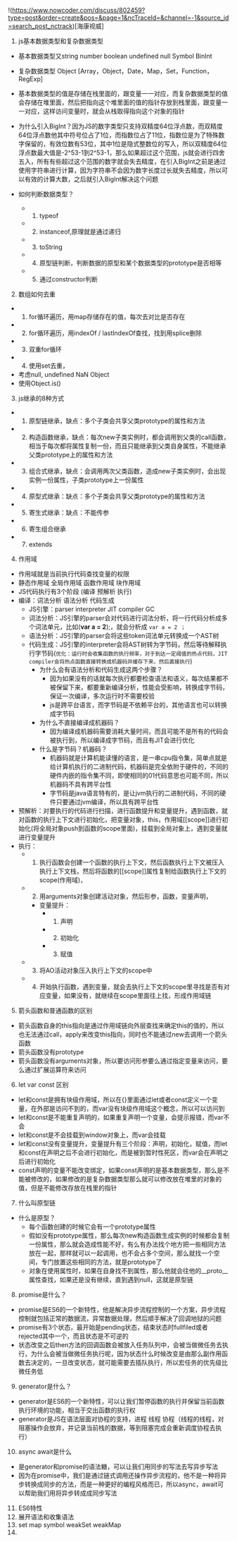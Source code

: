 !(https://www.nowcoder.com/discuss/802459?type=post&order=create&pos=&page=1&ncTraceId=&channel=-1&source_id=search_post_nctrack)[海康视威]

1. js基本数据类型和复杂数据类型
- 基本数据类型又string number boolean undefined null Symbol BinInt
- 复杂数据类型 Object [Array，Object，Date，Map，Set，Function，RegExp]
- 基本数据类型的值是存储在栈里面的，跟变量一一对应，而复杂数据类型的值会存储在堆里面，然后把指向这个堆里面的值的指针存放到栈里面，跟变量一一对应，这样访问变量时，就会从栈取得指向这个对象的指针

- 为什么引入BigInt？因为JS的数字类型只支持双精度64位浮点数，而双精度64位浮点数他其中符号位占了1位，而指数位占了11位，指数位是为了特殊数字保留的，有效位数有53位，其中1位是隐式整数位的写入，所以双精度64位浮点数最大值是-2^53-1到2^53-1，那么如果超过这个范围，js就会进行四舍五入，所有有些超过这个范围的数字就会失去精度，在引入BigInt之前是通过使用字符串进行计算，因为字符串不会因为数字长度过长就失去精度，所以可以有效的计算大数，之后就引入BigInt解决这个问题

- 如何判断数据类型？
  - 1. typeof 
  - 2. instanceof,原理就是通过递归
  - 3. toString 
  - 4. 原型链判断，判断数据的原型和某个数据类型的prototype是否相等
  - 5. 通过constructor判断

2. 数组如何去重
- 1. for循环遍历，用map存储存在的值，每次去对比是否存在
- 2. for循环遍历，用indexOf / lastIndexOf查找，找到用splice删除
- 3. 双重for循环
- 4. 使用set去重，
- 考虑null, undefined NaN Object
- 使用Object.is()

3. js继承的8种方式
- 1. 原型链继承，缺点：多个子类会共享父类prototype的属性和方法
- 2. 构造函数继承，缺点：每次new子类实例时，都会调用到父类的call函数，相当于每次都将属性复制一份，而且只能继承到父类自身属性，不能继承父类prototype上的属性和方法
- 3. 组合式继承，缺点：会调用两次父类函数，造成new子类实例时，会出现实例一份属性，子类prototype上一份属性
- 4. 原型式继承：缺点：多个子类会共享父类prototype的属性和方法
- 5. 寄生式继承：缺点：不能传参
- 6. 寄生组合继承
- 7. extends

4. 作用域
- 作用域就是当前执行代码查找变量的权限
- 静态作用域 全局作用域 函数作用域 块作用域
- JS代码执行有3个阶段 (编译 预解析 执行)  
- 编译：词法分析  语法分析  代码生成
  - JS引擎：parser interpreter JIT compiler GC
  - 词法分析：JS引擎的parser会对代码进行词法分析，将一行代码分析成多个词法单元，比如(**var a = 2**);，就会分析成 `var a = 2 ；`
  - 语法分析：JS引擎的parser会将这些token词法单元转换成一个AST树
  - 代码生成：JS引擎的interpreter会将AST树转为字节码，然后等待解释执行字节码(`优化：运行时会收集函数的执行频率，对于到达一定阈值的热点代码，JIT compiler会将热点函数直接转换成机器码并缓存下来，然后直接执行`)
    - 为什么会有语法分析和代码生成这两个步骤？
      - 因为如果没有的话就每次执行都要检查语法和语义，每次结果都不被保留下来，都要重新编译分析，性能会受影响，转换成字节码，保证一次编译，多次运行时不需要校验
      - js是跨平台语言，而字节码是不依赖平台的，其他语言也可以转换成字节码
    - 为什么不直接编译成机器码？
      - 因为编译成机器码需要消耗大量时间，而且可能不是所有的代码会被执行到，所以编译成字节码，而且有JIT会进行优化
    - 什么是字节码？机器码？
      - 机器码就是计算机能读懂的语言，是一串cpu指令集，简单点就是给计算机执行的二进制代码，机器码是完全依附于硬件的，不同的硬件内嵌的指令集不同，即使相同的01代码意思也可能不同，所以机器码不具有跨平台性
      - 字节码是java语言特有的，是让jvm执行的二进制代码，不同的硬件只要通过jvm编译，所以具有跨平台性
- 预解析：对要执行的代码进行扫描，进行函数提升和变量提升，遇到函数，就对函数的执行上下文进行初始化，把变量对象，this，作用域[[scope]]进行初始化(将全局对象push到函数的scope里面)，挂载到全局对象上，遇到变量就进行变量提升
- 执行：
  - 1. 执行函数会创建一个函数的执行上下文，然后函数执行上下文被压入执行上下文栈，然后将函数的[[scope]]属性复制给函数执行上下文的scope(作用域)，
  - 2. 用arguments对象创建活动对象，然后形参，函数，变量声明，
    - 变量提升：
      - 1. 声明
      - 2. 初始化
      - 3. 赋值 
  - 3. 将AO活动对象压入执行上下文的scope中
  - 4. 开始执行函数，遇到变量，就会去执行上下文的scope里寻找是否有对应变量，如果没有，就继续在scope里面往上找，形成作用域链

5. 箭头函数和普通函数的区别
- 箭头函数自身的this指向是通过作用域链向外层查找来确定this的值的，所以也无法通过call，apply来改变this指向，同时也不能通过new去调用一个箭头函数
- 箭头函数没有prototype
- 箭头函数没有arguments对象，所以要访问形参要么通过指定变量来访问，要么通过扩展运算符来访问

6. let var const 区别
- let和const是拥有块级作用域，所以在{}里面通过let或者const定义一个变量，在外部是访问不到的，而var没有块级作用域这个概念，所以可以访问到
- let和const是不能重复声明的，如果重复声明一个变量，会提示报错，而var不会
- let和const是不会挂载到window对象上，而var会挂载
- let和const没有变量提升，变量提升有三个阶段：声明，初始化，赋值，而let和const在声明之后不会进行初始化，而是被到暂时性死区，而var会在声明之后进行初始化
- const声明的变量不能改变绑定，如果const声明的是基本数据类型，那么是不能被修改的，如果修改的是复杂数据类型那么就可以修改放在堆里的对象的值，但是不能修改存放在栈里的指针

7. 什么叫原型链
- 什么是原型？
  - 每个函数创建的时候它会有一个prototype属性
  - 假如没有prototype属性，那么每次new构造函数生成实例的时候都会复制一份属性，那么就会造成性能不好，有么有办法找个地方把一些相同方法放在一起，那样就可以一起调用，也不会占多个空间，那么就找一个空间，专门放置这些相同的方法，就是prototype了
  - 对象在使用属性时，如果在自身找不到属性，那么他就会往他的__proto__属性查找，如果还是没有继续，直到遇到null，这就是原型链

8. promise是什么？
- promise是ES6的一个新特性，他是解决异步流程控制的一个方案，异步流程控制就包括正常的数据流，异常数据处理，然后顺手解决了回调地狱的问题
- promise有3个状态，最开始是pending状态，结束状态时fullfiled或者rejected其中一个，而且状态是不可逆的
- 状态改变之后then方法的回调函数会被放入任务队列中，会被当做微任务去执行，为什么会被当做微任务执行呢，因为状态什么时候改变是由那么副作用函数去决定的，一旦改变状态，就可能需要去插队执行，所以宏任务的优先级比微任务低

9. generator是什么？
- generator是ES6的一个新特性，可以让我们暂停函数的执行并保留当前函数执行环境的功能，相当于交出函数的执行权
- generator是JS在语法层面对协程的支持，进程 线程 协程（线程的线程，对阻塞操作会放弃，并记录当前栈的数据，等到阻塞完成会重新调度协程去执行）

10. async await是什么
- 是generator和promise的语法糖，可以让我们用同步的写法去写异步写法
- 因为在promise中，我们是通过链式调用还操作异步流程的，他不是一种将异步转换成同步的方法，而是一种更好的编程风格而已，所以async，await可以帮助我们用将异步转成成同步写法

11. ES6特性
  1. 展开语法和收集语法
  2. set map symbol  weakSet weakMap
  3. 